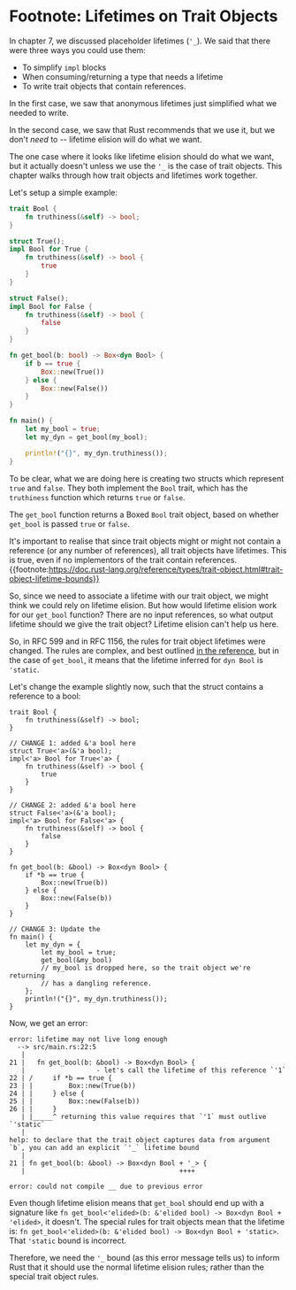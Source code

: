 # Footnote: Lifetimes on Trait Objects

In chapter 7, we discussed placeholder lifetimes (`'_`). We said that
there were three ways you could use them:

- To simplify `impl` blocks
- When consuming/returning a type that needs a lifetime
- To write trait objects that contain references.

In the first case, we saw that anonymous lifetimes just simplified
what we needed to write.

In the second case, we saw that Rust recommends that we use it, but
we don't *need* to -- lifetime elision will do what we want.

The one case where it looks like lifetime elision should do what we want,
but it actually doesn't unless we use the `'_` is the case of trait objects.
This chapter walks through how trait objects and lifetimes work together.

Let's setup a simple example:

```rust
trait Bool {
    fn truthiness(&self) -> bool;
}

struct True();
impl Bool for True {
    fn truthiness(&self) -> bool {
        true
    }
}

struct False();
impl Bool for False {
    fn truthiness(&self) -> bool {
        false
    }
}

fn get_bool(b: bool) -> Box<dyn Bool> {
    if b == true {
        Box::new(True())
    } else {
        Box::new(False())
    }
}

fn main() {
    let my_bool = true;
    let my_dyn = get_bool(my_bool);

    println!("{}", my_dyn.truthiness());
}
```

To be clear, what we are doing here is creating two structs which represent
`true` and `false`. They both implement the `Bool` trait, which has
the `truthiness` function which returns `true` or `false`.

The `get_bool` function returns a Boxed `Bool` trait object, based on whether
`get_bool` is passed `true` or  `false`.

It's important to realise that since trait objects might or might not contain a
reference (or any number of references), all trait objects have lifetimes.
This is true, even if no implementors of the trait contain references.{{footnote:<https://doc.rust-lang.org/reference/types/trait-object.html#trait-object-lifetime-bounds}}>

So, since we need to associate a lifetime with our trait object, we might
think we could rely on lifetime elision. But how would lifetime elision
work for our `get_bool` function? There are no input references, so what
output lifetime should we give the trait object? Lifetime elision can't help
us here.

So, in RFC 599 and in RFC 1156, the rules for trait object lifetimes were changed.
The rules are complex, and best outlined [in the reference](https://doc.rust-lang.org/reference/lifetime-elision.html#default-trait-object-lifetimes),
but in the case of `get_bool`, it means that the lifetime inferred for `dyn Bool` is
`'static`.

Let's change the example slightly now, such that the struct contains a reference
to a bool:

```rust,ignore
trait Bool {
    fn truthiness(&self) -> bool;
}

// CHANGE 1: added &'a bool here
struct True<'a>(&'a bool);
impl<'a> Bool for True<'a> {
    fn truthiness(&self) -> bool {
        true
    }
}

// CHANGE 2: added &'a bool here
struct False<'a>(&'a bool);
impl<'a> Bool for False<'a> {
    fn truthiness(&self) -> bool {
        false
    }
}

fn get_bool(b: &bool) -> Box<dyn Bool> {
    if *b == true {
        Box::new(True(b))
    } else {
        Box::new(False(b))
    }
}

// CHANGE 3: Update the 
fn main() {
    let my_dyn = {
        let my_bool = true;
        get_bool(&my_bool)
        // my_bool is dropped here, so the trait object we're returning
        // has a dangling reference.
    };
    println!("{}", my_dyn.truthiness());
}
```

Now, we get an error:

```shell
error: lifetime may not live long enough
  --> src/main.rs:22:5
   |
21 |   fn get_bool(b: &bool) -> Box<dyn Bool> {
   |                  - let's call the lifetime of this reference `'1`
22 | /     if *b == true {
23 | |         Box::new(True(b))
24 | |     } else {
25 | |         Box::new(False(b))
26 | |     }
   | |_____^ returning this value requires that `'1` must outlive `'static`
   |
help: to declare that the trait object captures data from argument `b`, you can add an explicit `'_` lifetime bound
   |
21 | fn get_bool(b: &bool) -> Box<dyn Bool + '_> {
   |                                       ++++

error: could not compile __ due to previous error

```

Even though lifetime elision means that `get_bool` should end up with a
signature like `fn get_bool<'elided>(b: &'elided bool) -> Box<dyn Bool +
'elided>`, it doesn't. The special rules for trait objects mean that the
lifetime is: `fn get_bool<'elided>(b: &'elided bool) -> Box<dyn Bool +
'static>`. That `'static` bound is incorrect.

Therefore, we need the `'_` bound (as this error message tells us) to inform Rust that it
should use the normal lifetime elision rules; rather than the special trait
object rules.
